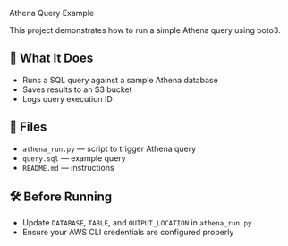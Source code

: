 
Athena Query Example

This project demonstrates how to run a simple Athena query using boto3.

## 🧠 What It Does
- Runs a SQL query against a sample Athena database
- Saves results to an S3 bucket
- Logs query execution ID

## 📂 Files
- `athena_run.py` — script to trigger Athena query
- `query.sql` — example query
- `README.md` — instructions

## 🛠️ Before Running
- Update `DATABASE`, `TABLE`, and `OUTPUT_LOCATION` in `athena_run.py`
- Ensure your AWS CLI credentials are configured properly
